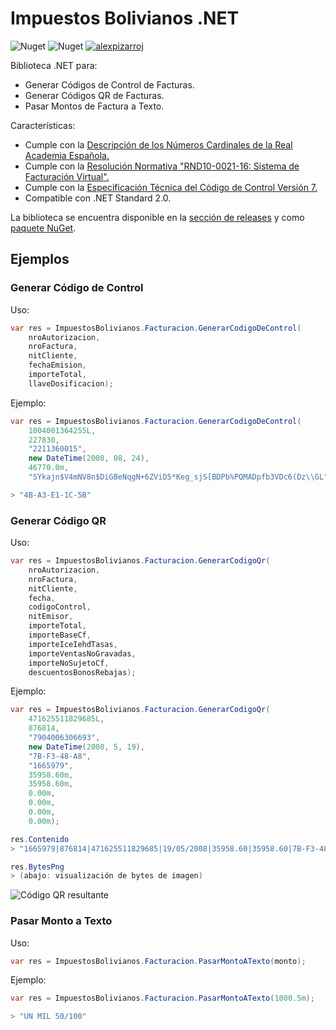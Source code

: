 # Impuestos Bolivianos .NET

![Nuget](https://img.shields.io/nuget/v/ImpuestosBolivianos)
![Nuget](https://img.shields.io/nuget/dt/ImpuestosBolivianos)
[![alexpizarroj](https://circleci.com/gh/alexpizarroj/ImpuestosBolivianos.Net.svg?style=shield)](https://app.circleci.com/pipelines/github/alexpizarroj/ImpuestosBolivianos.Net)

Biblioteca .NET para:
* Generar Códigos de Control de Facturas.
* Generar Códigos QR de Facturas.
* Pasar Montos de Factura a Texto.

Características:
* Cumple con la [Descripción de los Números Cardinales de la Real Academia Española.](docs/CriteriosNrosCardinales2005.pdf)
* Cumple con la [Resolución Normativa "RND10-0021-16: Sistema de Facturación Virtual".](docs/RND10-0021-16.pdf)
* Cumple con la [Especificación Técnica del Código de Control Versión 7.](docs/CodigoControlV2007.pdf)
* Compatible con .NET Standard 2.0.

La biblioteca se encuentra disponible en la [sección de releases](https://github.com/alexpizarroj/ImpuestosBolivianos.Net/releases) y como [paquete NuGet](https://www.nuget.org/packages/ImpuestosBolivianos/).

## Ejemplos

### Generar Código de Control

Uso:

```csharp
var res = ImpuestosBolivianos.Facturacion.GenerarCodigoDeControl(
    nroAutorizacion,
    nroFactura,
    nitCliente,
    fechaEmision,
    importeTotal,
    llaveDosificacion);
```

Ejemplo:

```csharp
var res = ImpuestosBolivianos.Facturacion.GenerarCodigoDeControl(
    1004001364255L,
    227830,
    "2211360015",
    new DateTime(2008, 08, 24),
    46770.0m,
    "SYkajn$V4mNV8n$DiGBeNqgN+6ZViD5*Keg_sjS[BDPb%PQMADpfb3VDc6(Dz\\GL");

> "4B-A3-E1-1C-5B"
```

### Generar Código QR

Uso:

```csharp
var res = ImpuestosBolivianos.Facturacion.GenerarCodigoQr(
    nroAutorizacion,
    nroFactura,
    nitCliente,
    fecha,
    codigoControl,
    nitEmisor,
    importeTotal,
    importeBaseCf,
    importeIceIehdTasas,
    importeVentasNoGravadas,
    importeNoSujetoCf,
    descuentosBonosRebajas);
```

Ejemplo:

```csharp
var res = ImpuestosBolivianos.Facturacion.GenerarCodigoQr(
    471625511829685L,
    876814,
    "7904006306693",
    new DateTime(2008, 5, 19),
    "7B-F3-48-A8",
    "1665979",
    35958.60m,
    35958.60m,
    0.00m,
    0.00m,
    0.00m,
    0.00m);

res.Contenido
> "1665979|876814|471625511829685|19/05/2008|35958.60|35958.60|7B-F3-48-A8|7904006306693|0|0|0|0"

res.BytesPng
> (abajo: visualización de bytes de imagen)
```

![Código QR resultante](docs/README-sample02-output.png)

### Pasar Monto a Texto

Uso:

```csharp
var res = ImpuestosBolivianos.Facturacion.PasarMontoATexto(monto);
```

Ejemplo:

```csharp
var res = ImpuestosBolivianos.Facturacion.PasarMontoATexto(1000.5m);

> "UN MIL 50/100"
```

